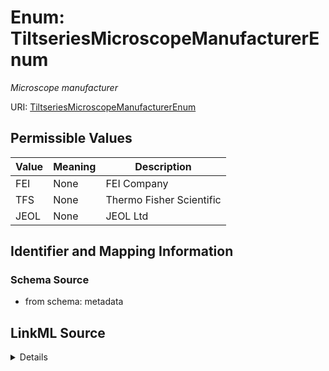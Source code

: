 # Enum: TiltseriesMicroscopeManufacturerEnum




_Microscope manufacturer_



URI: [TiltseriesMicroscopeManufacturerEnum](TiltseriesMicroscopeManufacturerEnum.md)

## Permissible Values

| Value | Meaning | Description |
| --- | --- | --- |
| FEI | None | FEI Company |
| TFS | None | Thermo Fisher Scientific |
| JEOL | None | JEOL Ltd |









## Identifier and Mapping Information







### Schema Source


* from schema: metadata






## LinkML Source

<details>
```yaml
name: tiltseries_microscope_manufacturer_enum
description: Microscope manufacturer
from_schema: metadata
rank: 1000
permissible_values:
  FEI:
    text: FEI
    description: FEI Company
  TFS:
    text: TFS
    description: Thermo Fisher Scientific
  JEOL:
    text: JEOL
    description: JEOL Ltd.

```
</details>
